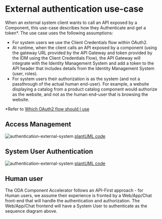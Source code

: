 # External authentication use-case

When an external system client wants to call an API exposed by a Component, this use-case describes how they Authenticate and get a token*. The use case uses the following assumptions:

* For system users we use the Client Credentials flow within OAuth2. 
* At runtime, when the client calls an API exposed by a component (using the gateway URL provided by the API Gateway and token provided by the IDM using the Client Credentials Flow), the API Gateway will integrate with the Identity Management System and add a token to the API header that includes details from the Identity Management System (user, roles). 
* For system users their authorization is as the system (and not a passthrough of the actual human end-user). For example, a website displaying a catalog from a product catalog component would authorize as the website, and not as the human end-user that is browsing the website.

*Refer to [Which OAuth2 flow should I use](https://auth0.com/docs/get-started/authentication-and-authorization-flow/which-oauth-2-0-flow-should-i-use)
## Access Management

![authentication-external-system](http://www.plantuml.com/plantuml/proxy?cache=no&src=https://raw.githubusercontent.com/tmforum-oda/oda-canvas-ctk/canvasUseCasesandBDD/usecase-library/pumlFiles/access-management.puml)
[plantUML code](pumlFiles/access-management.puml)

## System User Authentication

![authentication-external-system](http://www.plantuml.com/plantuml/proxy?cache=no&src=https://raw.githubusercontent.com/tmforum-oda/oda-canvas-ctk/canvasUseCasesandBDD/usecase-library/pumlFiles/authentication-external-system.puml)
[plantUML code](pumlFiles/authentication-external-system.puml)



## Human user

The ODA Component Accelerator follows an API-First approach - for Human users, we assume their experience is fronted by a Web/App/Chat front-end that will handle the authentication and authorization. The Web/App/Chat frontend will have a System User to authenticate as the sequence diagram above.
